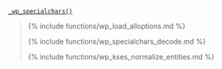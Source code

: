 <p><code><a href="https://developer.wordpress.org/reference/functions/_wp_specialchars/">_wp_specialchars()</a></code></p>

<blockquote>

{% include functions/wp_load_alloptions.md %}

{% include functions/wp_specialchars_decode.md %}

{% include functions/wp_kses_normalize_entities.md %}

</blockquote>
